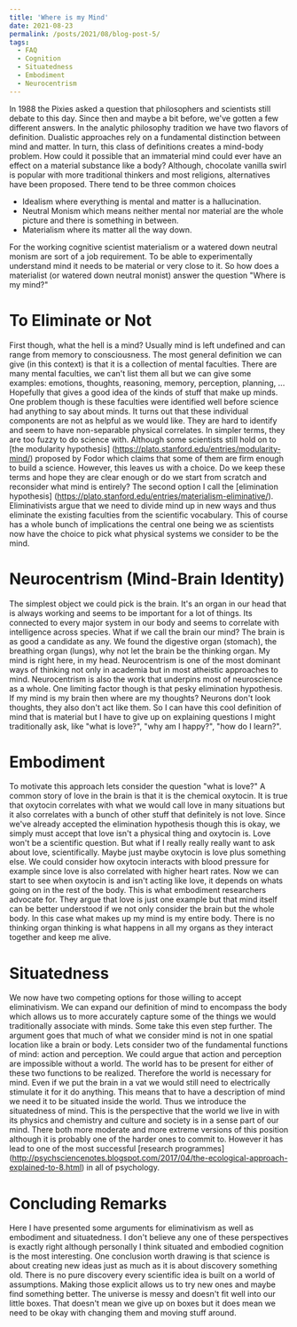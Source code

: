 ```yaml
---
title: 'Where is my Mind'
date: 2021-08-23
permalink: /posts/2021/08/blog-post-5/
tags:
  - FAQ
  - Cognition
  - Situatedness
  - Embodiment
  - Neurocentrism
---
```


In 1988 the Pixies asked a question that philosophers and scientists still debate to this day. Since then and maybe a bit before,
we've gotten a few different answers. In the analytic philosophy tradition we have two flavors of definition. Dualistic approaches
rely on a fundamental distinction between mind and matter. In turn, this class of definitions creates a mind-body problem.
How could it possible that an immaterial mind could ever have an effect on a material substance like a body?
Although, chocolate vanilla swirl is popular with more traditional thinkers and most religions, alternatives have been proposed. 
There tend to be three common choices

- Idealism where everything is mental and matter is a hallucination.
- Neutral Monism which means neither mental nor material are the whole picture and there is something in between.
- Materialism where its matter all the way down.

For the working cognitive scientist materialism or a watered down neutral monism are sort of a job requirement. To be able to 
experimentally understand mind it needs to be material or very close to it.
So how does a materialist (or watered down neutral monist) answer the question "Where is my mind?"

To Eliminate or Not
===============
First though, what the hell is a mind? Usually mind is left undefined and can range from memory to consciousness. The most general
definition we can give (in this context) is that it is a collection of mental faculties. There are many mental faculties, we can't list
them all but we can give some examples: emotions, thoughts, reasoning, memory, perception, planning, ... Hopefully that gives a good
idea of the kinds of stuff that make up minds. One problem though is these faculties were identified well before science had anything
to say about minds. It turns out that these individual components are not as helpful as we would like. They are hard to identify and
seem to have non-separable physical correlates. In simpler terms, they are too fuzzy to do science with. Although some scientists 
still hold on to [the modularity hypothesis] (https://plato.stanford.edu/entries/modularity-mind/) proposed by Fodor which claims that
some of them are firm enough to build a science. 
However, this leaves us with a choice. Do we keep these terms and hope they are clear enough or do we start from scratch and reconsider
what mind is entirely? The second option I call the [elimination hypothesis] (https://plato.stanford.edu/entries/materialism-eliminative/). 
Eliminativists argue that we need to divide mind up in new ways and thus eliminate the existing faculties from the scientific
vocabulary. This of course has a whole bunch of implications the central one being we as scientists now have the choice to pick what 
physical systems we consider to be the mind.

Neurocentrism (Mind-Brain Identity)
===============
The simplest object we could pick is the brain. It's an organ in our head that is always working and seems to
be important for a lot of things. Its connected to every major system in our body and seems to correlate with intelligence across species. What 
if we call the brain our mind? The brain is as good a candidate as any. We found the digestive organ (stomach), the breathing organ (lungs),
why not let the brain be the thinking organ. My mind is right here, in my head. Neurocentrism is one of the most dominant ways of thinking not only
in academia but in most atheistic approaches to mind. Neurocentrism is also the work that underpins most of neuroscience as a whole. One limiting 
factor though is that pesky elimination hypothesis. If my mind is my brain then where are my thoughts? Neurons don't look thoughts, they also don't 
act like them. So I can have this cool definition of mind that is material but I have to give up on explaining questions I might traditionally ask, like
"what is love?", "why am I happy?", "how do I learn?".

Embodiment
============
To motivate this approach lets consider the question "what is love?" A common story of love in the brain is that it is the chemical oxytocin.
It is true that oxytocin correlates with what we would call love in many situations but it also correlates with a bunch of other stuff that 
definitely is not love. 
Since we've already accepted the elimination hypothesis though this is okay, we simply must accept that love isn't a physical thing and 
oxytocin is. Love won't be a scientific question. But what if I really really really want to ask about love, scientifically. Maybe just maybe
oxytocin is love plus something else. We could consider how oxytocin interacts with blood pressure for example since love is also correlated
with higher heart rates. Now we can start to see when oxytocin is and isn't acting like love, it depends on whats going on in the rest of the
body. This is what embodiment researchers advocate for. They argue that love is just one example but that mind itself can be better understood
if we not only consider the brain but the whole body. In this case what makes up my mind is my entire body. There is no thinking organ thinking
is what happens in all my organs as they interact together and keep me alive.

Situatedness
============
We now have two competing options for those willing to accept eliminativism. We can expand our definition of mind to encompass the body which
allows us to more accurately capture some of the things we would traditionally associate with minds. Some take this even step further. 
The argument goes that much of what we consider mind is not in one spatial location like a brain or body. Lets consider two of the fundamental
functions of mind: action and perception. We could argue that action and perception are impossible without a world. The world has to be present
for either of these two functions to be realized. Therefore the world is necessary for mind. Even if we put the brain in a vat we would still
need to electrically stimulate it for it do anything. This means that to have a description of mind we need it to be situated inside the world.
Thus we introduce the situatedness of mind. This is the perspective that the world we live in with its physics and chemistry and culture and society
is in a sense part of our mind. There both more moderate and more extreme versions of this position although it is probably one of the harder ones
to commit to. However it has lead to one of the most successful 
[research programmes] (http://psychsciencenotes.blogspot.com/2017/04/the-ecological-approach-explained-to-8.html) in all of psychology. 

Concluding Remarks
==================
Here I have presented some arguments for eliminativism as well as embodiment and situatedness. I don't believe any one of these perspectives is exactly
right although personally I think situated and embodied cognition is the most interesting. One conclusion worth drawing is that science is about 
creating new ideas just as much as it is about discovery something old. There is no pure discovery every scientific idea
is built on a world of assumptions. Making those explicit allows us to try new ones and maybe find something better. The universe is messy and 
doesn't fit well into our little boxes. That doesn't mean we give up on boxes but it does mean we need to be okay with changing them and moving stuff
around.
